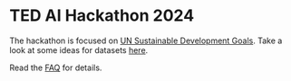 # TED AI Hackathon 2024

The hackathon is focused on [UN Sustainable Development Goals](https://www.un.org/sustainabledevelopment/). Take a look at some ideas for datasets [here](sdg-challenges-datasets.md).


Read the [FAQ](faq.md) for details.
